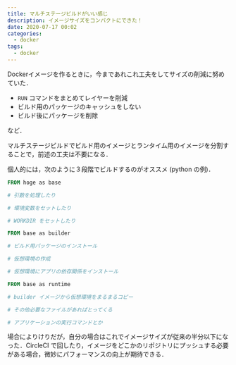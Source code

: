 ```yaml
---
title: マルチステージビルドがいい感じ
description: イメージサイズをコンパクトにできた！
date: 2020-07-17 00:02
categories:
  - docker
tags:
  - docker
---
```


Dockerイメージを作るときに，今まであれこれ工夫をしてサイズの削減に努めていた．

* `RUN` コマンドをまとめてレイヤーを削減
* ビルド用のパッケージのキャッシュをしない
* ビルド後にパッケージを削除

など．

マルチステージビルドでビルド用のイメージとランタイム用のイメージを分割することで，前述の工夫は不要になる．

個人的には，次のように３段階でビルドするのがオススメ (python の例)．

```dockerfile
FROM hoge as base

# 引数を処理したり

# 環境変数をセットしたり

# WORKDIR をセットしたり

FROM base as builder

# ビルド用パッケージのインストール

# 仮想環境の作成

# 仮想環境にアプリの依存関係をインストール

FROM base as runtime

# builder イメージから仮想環境をまるまるコピー

# その他必要なファイルがあればとってくる

# アプリケーションの実行コマンドとか
```

場合によりけりだが，自分の場合はこれでイメージサイズが従来の半分以下になった．CircleCI で回したり，イメージをどこかのリポジトリにプッシュする必要がある場合，微妙にパフォーマンスの向上が期待できる．
